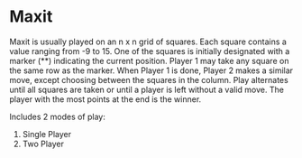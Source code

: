 # Maxit
Maxit is usually played on an n x n grid of squares. Each square contains a value ranging from -9 to 15. One of the squares is 
initially designated with a marker (**) indicating the current position. Player 1 may take any square on the same row as the 
marker. When Player 1 is done, Player 2 makes a similar move, except choosing between the squares in the column.
Play alternates until all squares are taken or until a player is left without a valid move. The player with the most points 
at the end is the winner.

Includes 2 modes of play:
1) Single Player
2) Two Player



